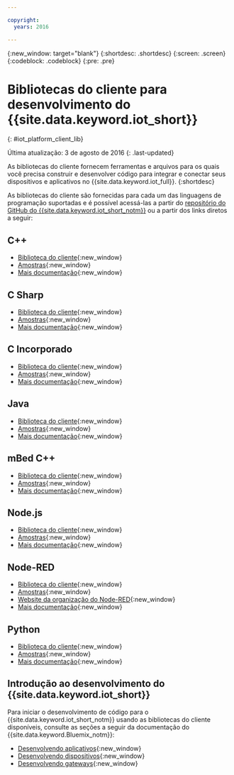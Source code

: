 ```yaml
---

copyright:
  years: 2016

---
```


{:new_window: target="blank"}
{:shortdesc: .shortdesc}
{:screen: .screen}
{:codeblock: .codeblock}
{:pre: .pre}

# Bibliotecas do cliente para desenvolvimento do {{site.data.keyword.iot_short}}
{: #iot_platform_client_lib}

Última atualização: 3 de agosto de 2016
{: .last-updated}

As bibliotecas do cliente fornecem ferramentas e arquivos para os quais você precisa construir e desenvolver código para integrar e conectar seus dispositivos e aplicativos no {{site.data.keyword.iot_full}}.
{:shortdesc}

As bibliotecas do cliente são fornecidas para cada um das linguagens de programação suportadas e é possível acessá-las a partir do [repositório do GitHub do {{site.data.keyword.iot_short_notm}}](https://github.com/ibm-watson-iot) ou a partir dos links diretos a seguir:

## C++

- [Biblioteca do cliente](https://github.com/ibm-watson-iot/iot-cpp){:new_window}
- [Amostras](https://github.com/ibm-watson-iot/iot-cpp/tree/master/samples){:new_window}
- [Mais documentação](https://github.com/ibm-watson-iot/iot-cpp/blob/master/README.md){:new_window}

## C Sharp
- [Biblioteca do cliente](https://github.com/ibm-watson-iot/iot-csharp){:new_window}
- [Amostras](https://github.com/ibm-watson-iot/iot-csharp/tree/master/sample){:new_window}
- [Mais documentação](https://github.com/ibm-watson-iot/iot-csharp/blob/master/README.md){:new_window}

## C Incorporado

- [Biblioteca do cliente](https://github.com/ibm-watson-iot/iot-embeddedc){:new_window}
- [Amostras](https://github.com/ibm-watson-iot/iot-embeddedc/tree/master/samples){:new_window}
- [Mais documentação](https://github.com/ibm-watson-iot/iot-embeddedc/blob/master/README.md){:new_window}


## Java
- [Biblioteca do cliente](https://github.com/ibm-watson-iot/iot-java){:new_window}
- [Amostras](https://github.com/ibm-watson-iot/iot-java#samples){:new_window}
- [Mais documentação](https://github.com/ibm-watson-iot/iot-java/blob/master/README.md){:new_window}

## mBed C++

- [Biblioteca do cliente](https://developer.mbed.org/teams/IBM_IoT/code/IBMIoTF/){:new_window}
- [Amostras](https://developer.mbed.org/teams/IBM_IoT/code/IBMIoTClientLibrarySample/){:new_window}
- [Mais documentação](http://iotf.readthedocs.io/en/latest/devices/libraries/mbedcpp.html){:new_window}

## Node.js
- [Biblioteca do cliente](https://github.com/ibm-watson-iot/iot-nodejs){:new_window}
- [Amostras](https://github.com/ibm-watson-iot/iot-nodejs/tree/master/samples){:new_window}
- [Mais documentação](https://github.com/ibm-watson-iot/iot-nodejs/blob/master/README.md){:new_window}

## Node-RED
- [Biblioteca do cliente](https://github.com/ibm-watson-iot/iot-nodered){:new_window}
- [Amostras](https://github.com/ibm-watson-iot/iot-nodered/tree/master/samples/rpi){:new_window}
- [Website da organização do Node-RED](http://nodered.org/){:new_window}
- [Mais documentação](https://github.com/ibm-watson-iot/iot-nodered/blob/master/README.md){:new_window}

## Python
- [Biblioteca do cliente](https://github.com/ibm-watson-iot/iot-python){:new_window}
- [Amostras](https://github.com/ibm-watson-iot/iot-python/tree/master/samples){:new_window}
- [Mais documentação](https://github.com/ibm-watson-iot/iot-python/blob/master/README.rst){:new_window}

## Introdução ao desenvolvimento do {{site.data.keyword.iot_short}}

Para iniciar o desenvolvimento de código para o {{site.data.keyword.iot_short_notm}} usando as bibliotecas do cliente disponíveis, consulte as seções a seguir da documentação do {{site.data.keyword.Bluemix_notm}}:

- [Desenvolvendo aplicativos](applications/api.html){:new_window}
- [Desenvolvendo dispositivos](devices/api.html){:new_window}
- [Desenvolvendo gateways](gateways/mqtt.html){:new_window}
